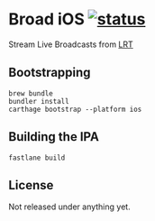# Broad iOS [![status](https://github.com/carlossless/broad-ios/workflows/test/badge.svg?branch=master)](https://github.com/carlossless/broad-ios/actions?query=workflow%3Atest+branch%3Amaster)

Stream Live Broadcasts from [LRT](http://lrt.lt)

## Bootstrapping

```
brew bundle
bundler install
carthage bootstrap --platform ios
```

## Building the IPA

```
fastlane build
```

## License

Not released under anything yet.
